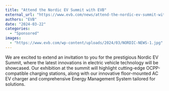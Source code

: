 ```yaml
---
title: "Attend the Nordic EV Summit with EVB"
external_url: "https://www.evb.com/news/attend-the-nordic-ev-summit-with-evb/"
authors: "EVB"
date: "2024-03-22"
categories:
  - "Sponsored"
images:
  - "https://www.evb.com/wp-content/uploads/2024/03/NORDIC-NEWS-1.jpg"
---
```


We are excited to extend an invitation to you for the prestigious Nordic EV Summit, where the latest innovations in electric vehicle technology will be showcased. Our exhibition at the summit will highlight cutting-edge OCPP-compatible charging stations, along with our innovative floor-mounted AC EV charger and comprehensive Energy Management System tailored for solutions.
